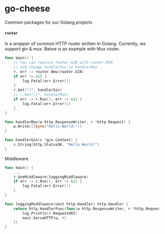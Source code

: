 # go-cheese
Common packages for our Golang projects

#### `router`
Is a wrapper of common HTTP router written in Golang. Currently, we support gin & mux. Below is an example with Mux router.

```go
func main() {
    // You can replace router.GIN with router.MUX
    // and change handlerGin to handlerMux
    r, err := router.New(router.GIN)
    if err != nil {
    	log.Fatal(err.Error())
    }
    r.Get("/", handlerGin)
    // r.Get("/", handlerMux)
    if err := r.Run(); err != nil {
        log.Fatal(err.Error())
    }
}

func handlerMux(w http.ResponseWriter, r *http.Request) {
    w.Write([]byte("Hello World!"))
}

func handlerGin(c *gin.Context) {
    c.String(http.StatusOK, "Hello World!")
}
```
Middleware
```go
func main() {
    ...
    r.UseMiddleware(loggingMiddleware)
    if err := r.Run(); err != nil {
        log.Fatal(err.Error())
    }
}

func loggingMiddleware(next http.Handler) http.Handler {
    return http.HandlerFunc(func(w http.ResponseWriter, r *http.Request) {
        log.Println(r.RequestURI)
        next.ServeHTTP(w, r)
    })
}
```